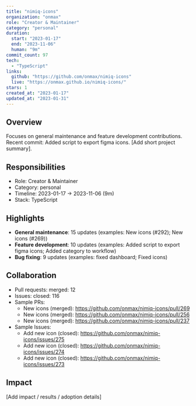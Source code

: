 ```yaml
---
title: "nimiq-icons"
organization: "onmax"
role: "Creator & Maintainer"
category: "personal"
duration:
  start: "2023-01-17"
  end: "2023-11-06"
  human: "9m"
commit_count: 97
tech:
  - "TypeScript"
links:
  github: "https://github.com/onmax/nimiq-icons"
  live: "https://onmax.github.io/nimiq-icons/"
stars: 1
created_at: "2023-01-17"
updated_at: "2023-01-31"
---
```

## Overview
Focuses on general maintenance and feature development contributions. Recent commit: Added script to export figma icons. [Add short project summary].

## Responsibilities
- Role: Creator & Maintainer
- Category: personal
- Timeline: 2023-01-17 -> 2023-11-06 (9m)
- Stack: TypeScript

## Highlights
- **General maintenance**: 15 updates (examples: New icons (#292); New icons (#269))
- **Feature development**: 10 updates (examples: Added script to export figma icons; Added category to workflow)
- **Bug fixing**: 9 updates (examples: fixed dashboard; Fixed icons)

## Collaboration
- Pull requests: merged: 12
- Issues: closed: 116
- Sample PRs:
  - New icons (merged): https://github.com/onmax/nimiq-icons/pull/269
  - New icons (merged): https://github.com/onmax/nimiq-icons/pull/256
  - New icons (merged): https://github.com/onmax/nimiq-icons/pull/237
- Sample Issues:
  - Add new icon (closed): https://github.com/onmax/nimiq-icons/issues/275
  - Add new icon (closed): https://github.com/onmax/nimiq-icons/issues/274
  - Add new icon (closed): https://github.com/onmax/nimiq-icons/issues/273

## Impact
[Add impact / results / adoption details]
